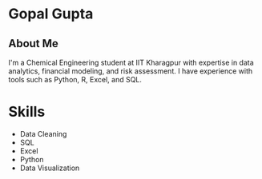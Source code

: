 # Gopal Gupta

## About Me
I'm a Chemical Engineering student at IIT Kharagpur with expertise in data analytics, financial modeling, and risk assessment. I have experience with tools such as Python, R, Excel, and SQL.

# Skills
- Data Cleaning
- SQL
- Excel
- Python
- Data Visualization



